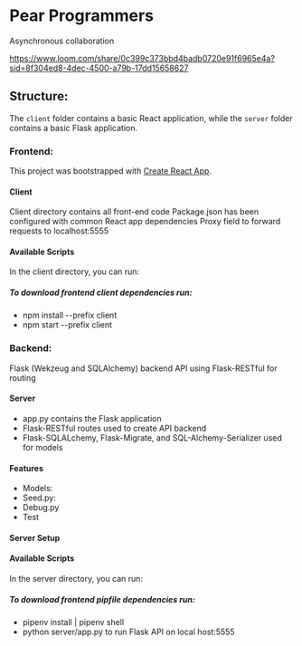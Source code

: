 # Pear Programmers

Asynchronous collaboration

https://www.loom.com/share/0c399c373bbd4badb0720e91f6965e4a?sid=8f304ed8-4dec-4500-a79b-17dd15658627

## Structure:

The `client` folder contains a basic React application, while the `server`
folder contains a basic Flask application.

### Frontend:

This project was bootstrapped with [Create React App](https://github.com/facebook/create-react-app).

#### Client

Client directory contains all front-end code
Package.json has been configured with common React app dependencies
Proxy field to forward requests to localhost:5555

#### Available Scripts

In the client directory, you can run:

##### To download frontend client dependencies run:

- npm install --prefix client
- npm start --prefix client

### Backend:

Flask (Wekzeug and SQLAlchemy) backend API using Flask-RESTful for routing

#### Server

- app.py contains the Flask application
- Flask-RESTful routes used to create API backend
- Flask-SQLALchemy, Flask-Migrate, and SQL-Alchemy-Serializer used for models

#### Features

- Models:
- Seed.py:
- Debug.py
- Test

#### Server Setup

#### Available Scripts

In the server directory, you can run:

##### To download frontend pipfile dependencies run:

- pipenv install | pipenv shell
- python server/app.py to run Flask API on local host:5555
